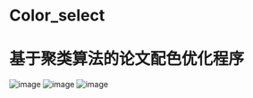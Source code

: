 # Color_select
# 基于聚类算法的论文配色优化程序
![image](https://user-images.githubusercontent.com/98397090/230129069-194f4330-7a21-435e-a9e6-842032bb9c5a.png)
![image](https://user-images.githubusercontent.com/98397090/230129174-181ca54d-db53-4f54-9cd4-acaabae1abf3.png)
![image](https://user-images.githubusercontent.com/98397090/230129366-c14821eb-fe1d-4db4-9637-9e6ced6cd84b.png)
